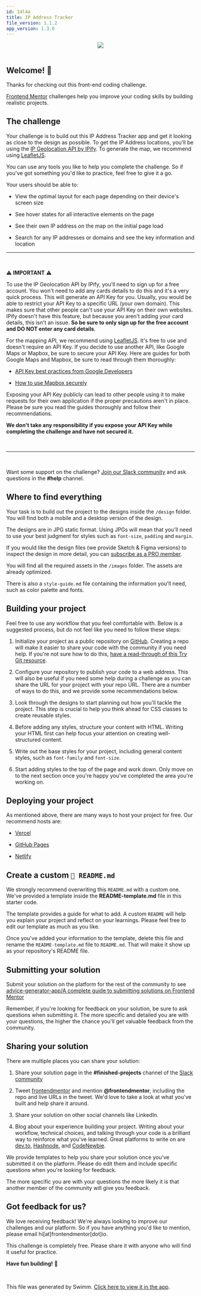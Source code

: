 ```yaml
---
id: 14l4a
title: IP Address Tracker
file_version: 1.1.2
app_version: 1.3.0
---
```


<div align="center"><img src="https://firebasestorage.googleapis.com/v0/b/swimmio-content/o/repositories%2FZ2l0aHViJTNBJTNBaXAtYWRkcmVzcy10cmFja2VyJTNBJTNBamFrdWJqaXJvdXM%3D%2F7e531fa9-8275-405b-952c-49791bd7ddfe.jpg?alt=media&token=c8a2ca58-09f9-433b-8dde-24a5fcb9dd96" style="width:'100%'"/></div>

<br/>

## Welcome! 👋

Thanks for checking out this front-end coding challenge.

[Frontend Mentor](https://www.frontendmentor.io) challenges help you improve your coding skills by building realistic projects.

## The challenge

Your challenge is to build out this IP Address Tracker app and get it looking as close to the design as possible. To get the IP Address locations, you'll be using the [IP Geolocation API by IPify](https://geo.ipify.org/). To generate the map, we recommend using [LeafletJS](https://leafletjs.com/).

You can use any tools you like to help you complete the challenge. So if you've got something you'd like to practice, feel free to give it a go.

Your users should be able to:

*   View the optimal layout for each page depending on their device's screen size
    
*   See hover states for all interactive elements on the page
    
*   See their own IP address on the map on the initial page load
    
*   Search for any IP addresses or domains and see the key information and location
    

* * *

<br/>

⚠️ **IMPORTANT** ⚠️

To use the IP Geolocation API by IPify, you'll need to sign up for a free account. You won't need to add any cards details to do this and it's a very quick process. This will generate an API Key for you. Usually, you would be able to restrict your API Key to a specific URL (your own domain). This makes sure that other people can't use your API Key on their own websites. IPify doesn't have this feature, but because you aren't adding your card details, this isn't an issue. **So be sure to only sign up for the free account and DO NOT enter any card details**.

For the mapping API, we recommend using [LeafletJS](https://leafletjs.com/). It's free to use and doesn't require an API Key. If you decide to use another API, like Google Maps or Mapbox, be sure to secure your API Key. Here are guides for both Google Maps and Mapbox, be sure to read through them thoroughly:

*   [API Key best practices from Google Developers](https://developers.google.com/maps/api-key-best-practices)
    
*   [How to use Mapbox securely](https://docs.mapbox.com/help/troubleshooting/how-to-use-mapbox-securely/)
    

Exposing your API Key publicly can lead to other people using it to make requests for their own application if the proper precautions aren't in place. Please be sure you read the guides thoroughly and follow their recommendations.

**We don't take any responsibility if you expose your API Key while completing the challenge and have not secured it.**

<br/>

* * *

<br/>

Want some support on the challenge? [Join our Slack community](https://www.frontendmentor.io/slack) and ask questions in the **#help** channel.

## Where to find everything

Your task is to build out the project to the designs inside the `/design` folder. You will find both a mobile and a desktop version of the design.

The designs are in JPG static format. Using JPGs will mean that you'll need to use your best judgment for styles such as `font-size`, `padding` and `margin`.

If you would like the design files (we provide Sketch & Figma versions) to inspect the design in more detail, you can [subscribe as a PRO member](https://www.frontendmentor.io/pro).

You will find all the required assets in the `/images` folder. The assets are already optimized.

There is also a `style-guide.md` file containing the information you'll need, such as color palette and fonts.

## Building your project

Feel free to use any workflow that you feel comfortable with. Below is a suggested process, but do not feel like you need to follow these steps:

1.  Initialize your project as a public repository on [GitHub](https://github.com/). Creating a repo will make it easier to share your code with the community if you need help. If you're not sure how to do this, [have a read-through of this Try Git resource](https://try.github.io/).
    
2.  Configure your repository to publish your code to a web address. This will also be useful if you need some help during a challenge as you can share the URL for your project with your repo URL. There are a number of ways to do this, and we provide some recommendations below.
    
3.  Look through the designs to start planning out how you'll tackle the project. This step is crucial to help you think ahead for CSS classes to create reusable styles.
    
4.  Before adding any styles, structure your content with HTML. Writing your HTML first can help focus your attention on creating well-structured content.
    
5.  Write out the base styles for your project, including general content styles, such as `font-family` and `font-size`.
    
6.  Start adding styles to the top of the page and work down. Only move on to the next section once you're happy you've completed the area you're working on.
    

## Deploying your project

As mentioned above, there are many ways to host your project for free. Our recommend hosts are:

*   [Vercel](https://vercel.com/)
    
*   [GitHub Pages](https://pages.github.com/)
    
*   [Netlify](https://www.netlify.com/)
    

## Create a custom `📄 README.md`

We strongly recommend overwriting this `README.md` with a custom one. We've provided a template inside the **README-template.md** file in this starter code.

The template provides a guide for what to add. A custom `README` will help you explain your project and reflect on your learnings. Please feel free to edit our template as much as you like.

Once you've added your information to the template, delete this file and rename the `README-template.md` file to `README.md`. That will make it show up as your repository's README file.

## Submitting your solution

Submit your solution on the platform for the rest of the community to see [advice-generator-app/A complete guide to submitting solutions on Frontend Mentor](https://app.swimm.io/repos/Z2l0aHViJTNBJTNBYWR2aWNlLWdlbmVyYXRvci1hcHAlM0ElM0FqYWt1Ymppcm91cw==/docs/xa0zy)

Remember, if you're looking for feedback on your solution, be sure to ask questions when submitting it. The more specific and detailed you are with your questions, the higher the chance you'll get valuable feedback from the community.

## Sharing your solution

There are multiple places you can share your solution:

1.  Share your solution page in the **#finished-projects** channel of the [Slack community](https://www.frontendmentor.io/slack)
    
2.  Tweet [frontendmentor](https://twitter.com/frontendmentor) and mention **@frontendmentor**, including the repo and live URLs in the tweet. We'd love to take a look at what you've built and help share it around.
    
3.  Share your solution on other social channels like LinkedIn.
    
4.  Blog about your experience building your project. Writing about your workflow, technical choices, and talking through your code is a brilliant way to reinforce what you've learned. Great platforms to write on are [dev.to](https://dev.to/), [Hashnode](https://hashnode.com/), and [CodeNewbie](https://community.codenewbie.org/).
    

We provide templates to help you share your solution once you've submitted it on the platform. Please do edit them and include specific questions when you're looking for feedback.

The more specific you are with your questions the more likely it is that another member of the community will give you feedback.

## Got feedback for us?

We love receiving feedback! We're always looking to improve our challenges and our platform. So if you have anything you'd like to mention, please email hi\[at\]frontendmentor\[dot\]io.

This challenge is completely free. Please share it with anyone who will find it useful for practice.

**Have fun building!** 🚀

<br/>

This file was generated by Swimm. [Click here to view it in the app](https://app.swimm.io/repos/Z2l0aHViJTNBJTNBaXAtYWRkcmVzcy10cmFja2VyJTNBJTNBamFrdWJqaXJvdXM=/docs/14l4a).

